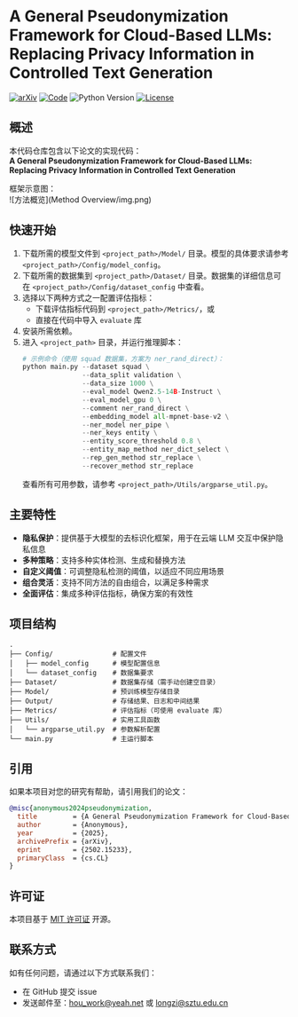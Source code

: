 # A General Pseudonymization Framework for Cloud-Based LLMs: Replacing Privacy Information in Controlled Text Generation

[![arXiv](https://img.shields.io/badge/arXiv-2502.15233-b31b1b.svg)](https://arxiv.org/abs/2502.15233)
[![Code](https://img.shields.io/badge/GitHub-Code-blue)](https://github.com/Mebymeby/Pseudonymization-Framework)
![Python Version](https://img.shields.io/badge/python-3.8%20%7C%203.9%20%7C%203.10%20%7C%203.11-blue)
[![License](https://img.shields.io/badge/License-MIT-green.svg)](https://opensource.org/licenses/MIT)

## 概述  

本代码仓库包含以下论文的实现代码：  
**A General Pseudonymization Framework for Cloud-Based LLMs: Replacing Privacy Information in Controlled Text Generation**

框架示意图：  
![方法概览](Method Overview/img.png)  

## 快速开始  

1. 下载所需的模型文件到 `<project_path>/Model/` 目录。模型的具体要求请参考 `<project_path>/Config/model_config`。  
2. 下载所需的数据集到 `<project_path>/Dataset/` 目录。数据集的详细信息可在 `<project_path>/Config/dataset_config` 中查看。  
3. 选择以下两种方式之一配置评估指标：
   - 下载评估指标代码到 `<project_path>/Metrics/`，或  
   - 直接在代码中导入 `evaluate` 库  
4. 安装所需依赖。  
5. 进入 `<project_path>` 目录，并运行推理脚本：  
    ```python
    # 示例命令（使用 squad 数据集，方案为 ner_rand_direct）：
    python main.py --dataset squad \
                   --data_split validation \
                   --data_size 1000 \
                   --eval_model Qwen2.5-14B-Instruct \
                   --eval_model_gpu 0 \
                   --comment ner_rand_direct \
                   --embedding_model all-mpnet-base-v2 \
                   --ner_model ner_pipe \
                   --ner_keys entity \
                   --entity_score_threshold 0.8 \
                   --entity_map_method ner_dict_select \
                   --rep_gen_method str_replace \
                   --recover_method str_replace
    ```
   查看所有可用参数，请参考 `<project_path>/Utils/argparse_util.py`。  

## 主要特性  

- **隐私保护**：提供基于大模型的去标识化框架，用于在云端 LLM 交互中保护隐私信息  
- **多种策略**：支持多种实体检测、生成和替换方法  
- **自定义阈值**：可调整隐私检测的阈值，以适应不同应用场景  
- **组合灵活**：支持不同方法的自由组合，以满足多种需求  
- **全面评估**：集成多种评估指标，确保方案的有效性  

## 项目结构  

```
.
├── Config/               # 配置文件
│   ├── model_config      # 模型配置信息
│   └── dataset_config    # 数据集要求
├── Dataset/              # 数据集存储（需手动创建空目录）
├── Model/                # 预训练模型存储目录
├── Output/               # 存储结果、日志和中间结果
├── Metrics/              # 评估指标（可使用 evaluate 库）
├── Utils/                # 实用工具函数
│   └── argparse_util.py  # 参数解析配置
└── main.py               # 主运行脚本
```  

## 引用  

如果本项目对您的研究有帮助，请引用我们的论文：  
```bibtex
@misc{anonymous2024pseudonymization,
  title         = {A General Pseudonymization Framework for Cloud-Based LLMs: Replacing Privacy Information in Controlled Text Generation},
  author        = {Anonymous},
  year          = {2025},
  archivePrefix = {arXiv},
  eprint        = {2502.15233},
  primaryClass  = {cs.CL}
}
```  

## 许可证  

本项目基于 [MIT 许可证](LICENSE) 开源。  

## 联系方式  

如有任何问题，请通过以下方式联系我们：  
- 在 GitHub 提交 issue  
- 发送邮件至：hou_work@yeah.net 或 longzi@sztu.edu.cn
